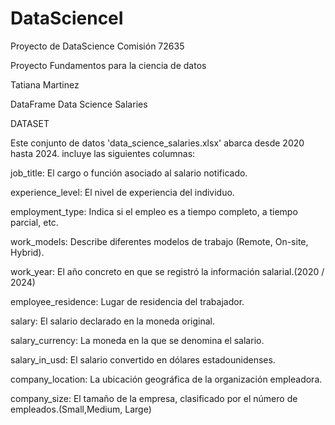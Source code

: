 # DataScienceI

Proyecto de DataScience Comisión 72635

Proyecto Fundamentos para la ciencia de datos

Tatiana Martinez

DataFrame Data Science Salaries

DATASET

Este conjunto de datos 'data_science_salaries.xlsx' abarca desde 2020 hasta 2024. incluye las siguientes columnas:

job_title: El cargo o función asociado al salario notificado.

experience_level: El nivel de experiencia del individuo.

employment_type: Indica si el empleo es a tiempo completo, a tiempo parcial, etc.

work_models: Describe diferentes modelos de trabajo (Remote, On-site, Hybrid).

work_year: El año concreto en que se registró la información salarial.(2020 / 2024)

employee_residence: Lugar de residencia del trabajador.

salary: El salario declarado en la moneda original.

salary_currency: La moneda en la que se denomina el salario.

salary_in_usd: El salario convertido en dólares estadounidenses.

company_location: La ubicación geográfica de la organización empleadora.

company_size: El tamaño de la empresa, clasificado por el número de empleados.(Small,Medium, Large)
